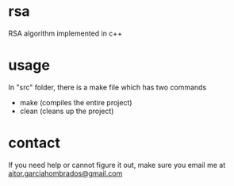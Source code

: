 # rsa
RSA algorithm implemented in c++

# usage
In "src" folder, there is a make file which has two commands
- make (compiles the entire project)
- clean (cleans up the project)

# contact
If you need help or cannot figure it out, make sure you email me at aitor.garciahombrados@gmail.com
